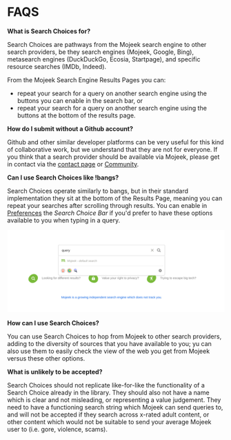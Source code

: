 # FAQS

**What is Search Choices for?**  

Search Choices are pathways from the Mojeek search engine to other search providers, be they search engines (Mojeek, Google, Bing), metasearch engines (DuckDuckGo, Ecosia, Startpage), and specific resource searches (IMDb, Indeed).

From the Mojeek Search Engine Results Pages you can:

- repeat your search for a query on another search engine using the buttons you can enable in the search bar, or
- repeat your search for a query on another search engine using the buttons at the bottom of the results page.

**How do I submit without a Github account?**  

Github and other similar developer platforms can be very useful for this kind of collaborative work, but we understand that they are not for everyone. If you think that a search provider should be available via Mojeek, please get in contact via the [contact page](https://www.mojeek.com/about/contact) or [Community](https://community.mojeek.com/).

**Can I use Search Choices like !bangs?**

Search Choices operate similarly to bangs, but in their standard implementation they sit at the bottom of the Results Page, meaning you can repeat your searches after scrolling through results. You can enable in [Preferences](https://www.mojeek.com/preferences) the *Search Choice Bar* if you'd prefer to have these options available to you when typing in a query. 

<img src="./assets/search_choices_in_bar.png">

**How can I use Search Choices?**

You can use Search Choices to hop from Mojeek to other search providers, adding to the diversity of sources that you have available to you; yu can also use them to easily check the view of the web you get from Mojeek versus these other options. 

**What is unlikely to be accepted?**

Search Choices should not replicate like-for-like the functionality of a Search Choice already in the library. They should also not have a name which is clear and not misleading, or representing a value judgement. They need to have a functioning search string which Mojeek can send queries to, and will not be accepted if they search across x-rated adult content, or other content which would not be suitable to send your average Mojeek user to (i.e. gore, violence, scams).
